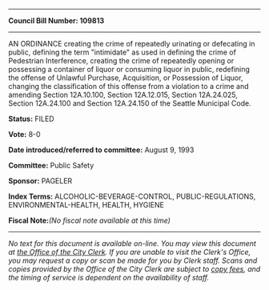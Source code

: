 

********

**Council Bill Number: 109813**
********

 AN ORDINANCE creating the crime of repeatedly urinating or defecating in public, defining the term "intimidate" as used in defining the crime of Pedestrian Interference, creating the crime of repeatedly opening or possessing a container of liquor or consuming liquor in public, redefining the offense of Unlawful Purchase, Acquisition, or Possession of Liquor, changing the classification of this offense from a violation to a crime and amending Section 12A.10.100, Section 12A.12.015, Section 12A.24.025, Section 12A.24.100 and Section 12A.24.150 of the Seattle Municipal Code.

**Status:** FILED
   
**Vote:** 8-0
   
   
**Date introduced/referred to committee:** August 9, 1993
   
**Committee:** Public Safety
   
**Sponsor:** PAGELER
   
   
**Index Terms:** ALCOHOLIC-BEVERAGE-CONTROL, PUBLIC-REGULATIONS, ENVIRONMENTAL-HEALTH, HEALTH, HYGIENE

**Fiscal Note:**_(No fiscal note available at this time)_
********

_No text for this document is available on-line. You may view this document at [the Office of the City Clerk](http://www.seattle.gov/leg/clerk/contactUs.htm). If you are unable to visit the Clerk's Office, you may request a copy or scan be made for you by Clerk staff. Scans and copies provided by the Office of the City Clerk are subject to [copy fees](http://clerk.seattle.gov/~public/clerkfees.htm), and the timing of service is dependent on the availability of staff._

